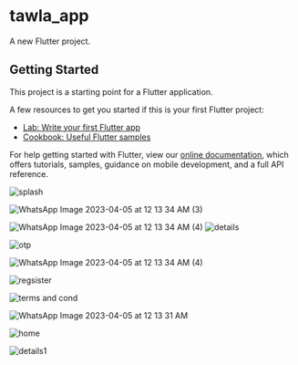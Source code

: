 # tawla_app

A new Flutter project.

## Getting Started

This project is a starting point for a Flutter application.

A few resources to get you started if this is your first Flutter project:

- [Lab: Write your first Flutter app](https://flutter.dev/docs/get-started/codelab)
- [Cookbook: Useful Flutter samples](https://flutter.dev/docs/cookbook)

For help getting started with Flutter, view our
[online documentation](https://flutter.dev/docs), which offers tutorials,
samples, guidance on mobile development, and a full API reference.

![splash](https://user-images.githubusercontent.com/122188401/229960544-0fafb88a-4933-49f3-8afe-6bf5a11e1e94.jpeg)

![WhatsApp Image 2023-04-05 at 12 13 34 AM (3)](https://user-images.githubusercontent.com/122188401/229960778-6dee0892-e843-4bf5-9904-446800abd49e.jpeg)

![WhatsApp Image 2023-04-05 at 12 13 34 AM (4)](https://user-images.githubusercontent.com/122188401/229962463-d8062d4b-0b49-416e-ad02-eb067a662c09.jpeg)
![details](https://user-images.githubusercontent.com/122188401/229964373-50e9f4a9-4d65-41ac-b4ad-f2550779e7f7.jpeg)

![otp](https://user-images.githubusercontent.com/122188401/229962767-29058897-8154-47b9-a55d-7cc918083cfa.jpeg)

![WhatsApp Image 2023-04-05 at 12 13 34 AM (4)](https://user-images.githubusercontent.com/122188401/229963753-891410b3-48e0-4bc3-bab0-63c4e2dd5b25.jpeg)

![regsister](https://user-images.githubusercontent.com/122188401/229963835-6fa6fce8-d85c-411a-a9ac-4aeb1079e49e.jpeg)

![terms and cond](https://user-images.githubusercontent.com/122188401/229963946-7ba6ec2f-7f50-4244-aa78-209532582f0e.jpeg)

![WhatsApp Image 2023-04-05 at 12 13 31 AM](https://user-images.githubusercontent.com/122188401/229964013-2d563b68-ec95-42e4-8b44-176e2ea4d33b.jpeg)

![home](https://user-images.githubusercontent.com/122188401/229964112-220d4068-e7bd-45c9-be82-ca9421b6781d.jpeg)

![details1](https://user-images.githubusercontent.com/122188401/229964341-98051611-6570-43c8-8710-075db7e4e34c.jpeg)

